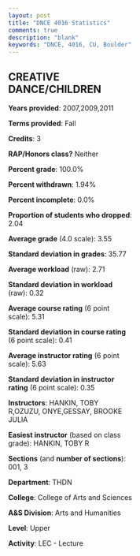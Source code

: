 ```yaml
---
layout: post
title: "DNCE 4016 Statistics"
comments: true
description: "blank"
keywords: "DNCE, 4016, CU, Boulder"
--- 
```

<head>
<script src="https://ajax.googleapis.com/ajax/libs/jquery/2.1.3/jquery.min.js"></script>
<script src="https://dl.dropboxusercontent.com/s/pc42nxpaw1ea4o9/highcharts.js?dl=0"></script>
<!-- <script src="../assets/js/highcharts.js"></script> -->
<style type="text/css">@font-face {
	font-family: "Bebas Neue";
	src: url(https://www.filehosting.org/file/details/544349/BebasNeue%20Regular.otf) format("opentype");
	}
	h1.Bebas { 
		font-family: "Bebas Neue", Verdana, Tahoma;
	}
</style>
</head>
<body>
	<div id="container" style="float: right; width: 45%; height: 88%; margin-left: 2.5%; margin-right: 2.5%;"></div>
	<script language="JavaScript">
		$(document).ready(function() {
		var chart = {type: 'column'};
		var title = {text: 'Grade Distribution'};
		var xAxis = {categories: ['A','B','C','D','F'],crosshair: true};
		var yAxis = {min: 0,title: {text: 'Percentage'}};
		var tooltip = {headerFormat: '<center><b><span style="font-size:20px">{point.key}</span></b></center>',
		               pointFormat: '<td style="padding:0"><b>{point.y:.1f}%</b></td>',
		               footerFormat: '</table>',shared: true,useHTML: true};
		var plotOptions = {column: {pointPadding: 0.0,borderWidth: 0}};  
		var credits = {enabled: false};var series= [{name: 'Percent',data: [66.67,25.0,6.25,0.0,2.08,]}];
		var json = {};
		json.chart = chart;
		json.title = title;
		json.tooltip = tooltip;
		json.xAxis = xAxis;
		json.yAxis = yAxis;  
		json.series = series;
		json.plotOptions = plotOptions;  
		json.credits = credits;
		$('#container').highcharts(json);
	});
	</script>
</body>
			   
## CREATIVE DANCE/CHILDREN

**Years provided**: 2007,2009,2011

**Terms provided**: Fall

**Credits**: 3

**RAP/Honors class?** Neither

**Percent grade**: 100.0%

**Percent withdrawn**: 1.94%

**Percent incomplete**: 0.0%

**Proportion of students who dropped**: 2.04

**Average grade** (4.0 scale): 3.55

**Standard deviation in grades**: 35.77

**Average workload** (raw): 2.71

**Standard deviation in workload** (raw): 0.32

**Average course rating** (6 point scale): 5.31

**Standard deviation in course rating** (6 point scale): 0.41

**Average instructor rating** (6 point scale): 5.63

**Standard deviation in instructor rating** (6 point scale): 0.35

**Instructors**: HANKIN, TOBY R,OZUZU, ONYE,GESSAY, BROOKE JULIA

**Easiest instructor** (based on class grade): HANKIN, TOBY R

**Sections** (and **number of sections**): 001, 3

**Department**: THDN

**College**: College of Arts and Sciences

**A&S Division**: Arts and Humanities

**Level**: Upper

**Activity**: LEC - Lecture